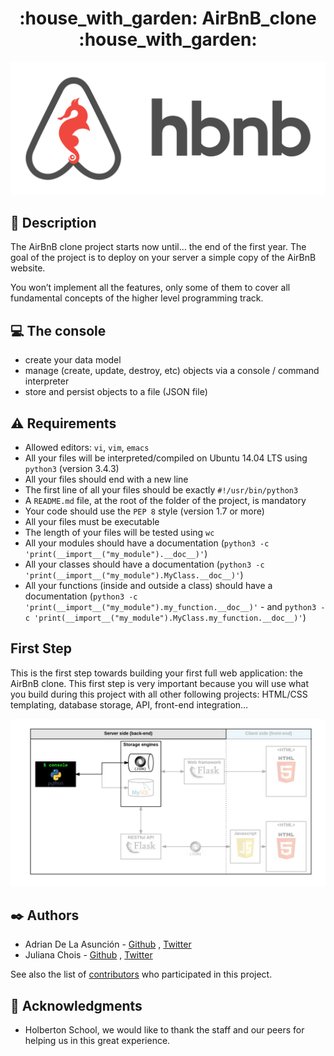 <h1 align="center">:house_with_garden: AirBnB_clone :house_with_garden:</h1>

![logo](img/hbnb.png)

## :page_with_curl: Description

The AirBnB clone project starts now until… the end of the first year. The goal of the project is to deploy on your server a simple copy of the AirBnB website.

You won’t implement all the features, only some of them to cover all fundamental concepts of the higher level programming track.

## :computer: The console

- create your data model
- manage (create, update, destroy, etc) objects via a console / command interpreter
- store and persist objects to a file (JSON file)

## :warning: Requirements

- Allowed editors: ```vi```, ```vim```, ```emacs```
- All your files will be interpreted/compiled on Ubuntu 14.04 LTS using ```python3``` (version 3.4.3)
- All your files should end with a new line
- The first line of all your files should be exactly ```#!/usr/bin/python3```
- A ```README.md``` file, at the root of the folder of the project, is mandatory
- Your code should use the ```PEP 8``` style (version 1.7 or more)
- All your files must be executable
- The length of your files will be tested using ```wc```
- All your modules should have a documentation (```python3 -c 'print(__import__("my_module").__doc__)'```)
- All your classes should have a documentation (```python3 -c 'print(__import__("my_module").MyClass.__doc__)'```)
- All your functions (inside and outside a class) should have a documentation (```python3 -c 'print(__import__("my_module").my_function.__doc__)'``` - and ```python3 -c 'print(__import__("my_module").MyClass.my_function.__doc__)'```)

## First Step

This is the first step towards building your first full web application: the AirBnB clone. This first step is very important because you will use what you build during this project with all other following projects: HTML/CSS templating, database storage, API, front-end integration…


![Error](img/console.png)

## :black_nib: Authors

- Adrian De La Asunción - [Github](https://github.com/AdrianDel07) , [Twitter](https://twitter.com/AdrianDeLaAsun1)
- Juliana Chois - [Github](https://github.com/julianachois) , [Twitter](https://twitter.com/julianachois)

See also the list of [contributors](https://github.com/jchois/AirBnB_clone/graphs/contributors) who participated in this project.

## :triangular_flag_on_post: Acknowledgments

- Holberton School, we would like to thank the staff and our peers for helping us in this great experience.